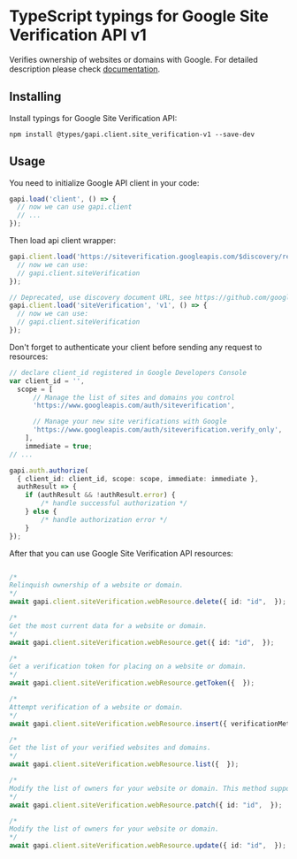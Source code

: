 # TypeScript typings for Google Site Verification API v1

Verifies ownership of websites or domains with Google.
For detailed description please check [documentation](https://developers.google.com/site-verification/).

## Installing

Install typings for Google Site Verification API:

```
npm install @types/gapi.client.site_verification-v1 --save-dev
```

## Usage

You need to initialize Google API client in your code:

```typescript
gapi.load('client', () => {
  // now we can use gapi.client
  // ...
});
```

Then load api client wrapper:

```typescript
gapi.client.load('https://siteverification.googleapis.com/$discovery/rest?version=v1', () => {
  // now we can use:
  // gapi.client.siteVerification
});
```

```typescript
// Deprecated, use discovery document URL, see https://github.com/google/google-api-javascript-client/blob/master/docs/reference.md#----gapiclientloadname----version----callback--
gapi.client.load('siteVerification', 'v1', () => {
  // now we can use:
  // gapi.client.siteVerification
});
```

Don't forget to authenticate your client before sending any request to resources:

```typescript
// declare client_id registered in Google Developers Console
var client_id = '',
  scope = [
      // Manage the list of sites and domains you control
      'https://www.googleapis.com/auth/siteverification',

      // Manage your new site verifications with Google
      'https://www.googleapis.com/auth/siteverification.verify_only',
    ],
    immediate = true;
// ...

gapi.auth.authorize(
  { client_id: client_id, scope: scope, immediate: immediate },
  authResult => {
    if (authResult && !authResult.error) {
        /* handle successful authorization */
    } else {
        /* handle authorization error */
    }
});
```

After that you can use Google Site Verification API resources: <!-- TODO: make this work for multiple namespaces -->

```typescript

/*
Relinquish ownership of a website or domain.
*/
await gapi.client.siteVerification.webResource.delete({ id: "id",  });

/*
Get the most current data for a website or domain.
*/
await gapi.client.siteVerification.webResource.get({ id: "id",  });

/*
Get a verification token for placing on a website or domain.
*/
await gapi.client.siteVerification.webResource.getToken({  });

/*
Attempt verification of a website or domain.
*/
await gapi.client.siteVerification.webResource.insert({ verificationMethod: "verificationMethod",  });

/*
Get the list of your verified websites and domains.
*/
await gapi.client.siteVerification.webResource.list({  });

/*
Modify the list of owners for your website or domain. This method supports patch semantics.
*/
await gapi.client.siteVerification.webResource.patch({ id: "id",  });

/*
Modify the list of owners for your website or domain.
*/
await gapi.client.siteVerification.webResource.update({ id: "id",  });
```
